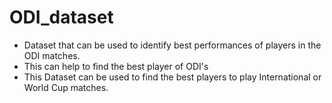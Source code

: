 # ODI_dataset

- Dataset that can be used to identify best performances of players in the ODI matches.
- This can help to find the best player of ODI's
- This Dataset can be used to find the best players to play International or World Cup matches.
